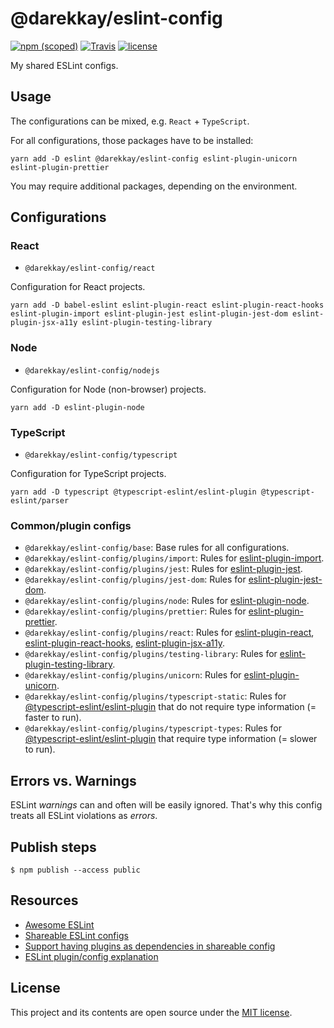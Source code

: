 # @darekkay/eslint-config

[![npm (scoped)](https://img.shields.io/npm/v/@darekkay/eslint-config?style=flat-square)](https://www.npmjs.com/package/@darekkay/eslint-config)
[![Travis](https://img.shields.io/travis/com/darekkay/darekkay-eslint-config?style=flat-square)](https://travis-ci.com/darekkay/darekkay-eslint-config)
[![license](https://img.shields.io/badge/license-MIT-green?style=flat-square)](https://github.com/darekkay/darekkay-eslint-config/blob/master/LICENSE)

My shared ESLint configs.

## Usage

The configurations can be mixed, e.g. `React` + `TypeScript`.

For all configurations, those packages have to be installed:

```
yarn add -D eslint @darekkay/eslint-config eslint-plugin-unicorn eslint-plugin-prettier
```

You may require additional packages, depending on the environment.

## Configurations

### React

- `@darekkay/eslint-config/react`

Configuration for React projects.

```
yarn add -D babel-eslint eslint-plugin-react eslint-plugin-react-hooks eslint-plugin-import eslint-plugin-jest eslint-plugin-jest-dom eslint-plugin-jsx-a11y eslint-plugin-testing-library
```

### Node

- `@darekkay/eslint-config/nodejs`

Configuration for Node (non-browser) projects.

```
yarn add -D eslint-plugin-node
```

### TypeScript

- `@darekkay/eslint-config/typescript`

Configuration for TypeScript projects.

```
yarn add -D typescript @typescript-eslint/eslint-plugin @typescript-eslint/parser
```

### Common/plugin configs

- `@darekkay/eslint-config/base`: Base rules for all configurations.
- `@darekkay/eslint-config/plugins/import`: Rules for [eslint-plugin-import](https://www.npmjs.com/package/eslint-plugin-import).
- `@darekkay/eslint-config/plugins/jest`: Rules for [eslint-plugin-jest](https://www.npmjs.com/package/eslint-plugin-jest).
- `@darekkay/eslint-config/plugins/jest-dom`: Rules for [eslint-plugin-jest-dom](https://www.npmjs.com/package/eslint-plugin-jest-dom).
- `@darekkay/eslint-config/plugins/node`: Rules for [eslint-plugin-node](https://www.npmjs.com/package/eslint-plugin-node).
- `@darekkay/eslint-config/plugins/prettier`: Rules for [eslint-plugin-prettier](https://www.npmjs.com/package/eslint-plugin-prettier).
- `@darekkay/eslint-config/plugins/react`: Rules for [eslint-plugin-react](https://www.npmjs.com/package/eslint-plugin-react), [eslint-plugin-react-hooks](https://www.npmjs.com/package/eslint-plugin-react-hooks), [eslint-plugin-jsx-a11y](https://www.npmjs.com/package/eslint-plugin-jsx-a11y).
- `@darekkay/eslint-config/plugins/testing-library`: Rules for [eslint-plugin-testing-library](https://www.npmjs.com/package/eslint-plugin-testing-library).
- `@darekkay/eslint-config/plugins/unicorn`: Rules for [eslint-plugin-unicorn](https://www.npmjs.com/package/eslint-plugin-unicorn).
- `@darekkay/eslint-config/plugins/typescript-static`: Rules for [@typescript-eslint/eslint-plugin](https://www.npmjs.com/package/@typescript-eslint/eslint-plugin) that do not require type information (= faster to run).
- `@darekkay/eslint-config/plugins/typescript-types`: Rules for [@typescript-eslint/eslint-plugin](https://www.npmjs.com/package/@typescript-eslint/eslint-plugin) that require type information (= slower to run).

## Errors vs. Warnings

ESLint _warnings_ can and often will be easily ignored. That's why this config treats all ESLint violations as _errors_.

## Publish steps

```
$ npm publish --access public
```

## Resources

- [Awesome ESLint](https://github.com/dustinspecker/awesome-eslint)
- [Shareable ESLint configs](https://eslint.org/docs/developer-guide/shareable-configs)
- [Support having plugins as dependencies in shareable config](https://github.com/eslint/eslint/issues/3458)
- [ESLint plugin/config explanation](https://gist.github.com/yangshun/318102f525ec68033bf37ac4a010eb0c)

## License

This project and its contents are open source under the [MIT license](LICENSE).
